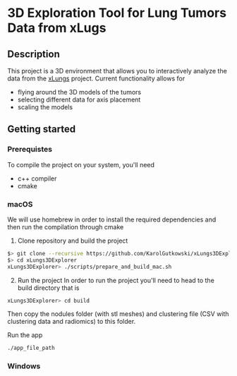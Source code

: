 # 3D Exploration Tool for Lung Tumors Data from xLugs

## Description
This project is a 3D environment that allows you to interactively analyze the data from the [xLungs](https://www.mi2.ai/research-grants.html#x-lungs-2021-2024) project.
Current functionality allows for
- flying around the 3D models of the tumors
- selecting different data for axis placement
- scaling the models


## Getting started
### Prerequistes
To compile the project on your system, you'll need
- c++ compiler
- cmake

### macOS
We will use homebrew in order to install the required dependencies and then run the compilation through cmake

1. Clone repository and build the project
```zsh
$> git clone --recursive https://github.com/KarolGutkowski/xLungs3DExplorer.git
$> cd xLungs3DExplorer
xLungs3DExplorer> ./scripts/prepare_and_build_mac.sh
```

2. Run the project
In order to run the project you'll need to head to the build directory that is

```zsh
xLungs3DExplorer> cd build
```

Then copy the nodules folder (with stl meshes) and clustering file (CSV with clustering data and radiomics) to this folder.

Run the app
```zsh
./app_file_path
```


### Windows

